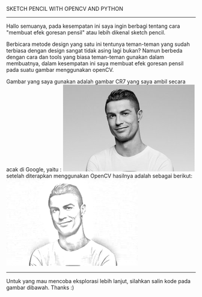 SKETCH PENCIL WITH OPENCV AND PYTHON

----
Hallo semuanya, pada kesempatan ini saya ingin berbagi tentang cara "membuat efek goresan pensil" atau lebih dikenal sketch pencil.

Berbicara metode design yang satu ini tentunya teman-teman yang sudah terbiasa dengan design sangat tidak asing lagi bukan? Namun berbeda dengan cara dan tools yang biasa teman-teman gunakan dalam membuatnya, dalam kesempatan ini saya membuat efek goresan pensil pada suatu gambar menggunakan openCV.

Gambar yang saya gunakan adalah gambar CR7 yang saya ambil secara acak di Google, yaitu :
![](CR7.jpg)
setelah diterapkan menggunakan OpenCV hasilnya adalah sebagai berikut:
![](hasil.png)

----
Untuk yang mau mencoba eksplorasi lebih lanjut, silahkan salin kode pada gambar dibawah. Thanks :)